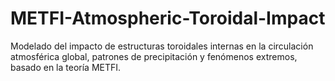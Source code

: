 # METFI-Atmospheric-Toroidal-Impact
Modelado del impacto de estructuras toroidales internas en la circulación atmosférica global, patrones de precipitación y fenómenos extremos, basado en la teoría METFI.
